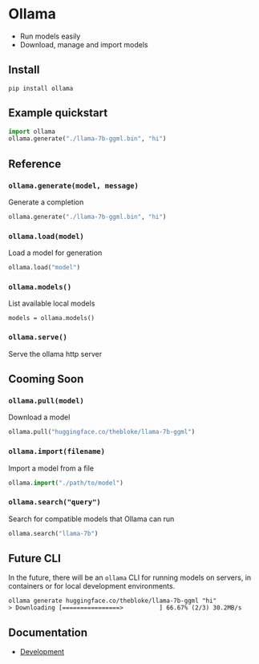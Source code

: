 # Ollama

- Run models easily
- Download, manage and import models

## Install

```
pip install ollama
```

## Example quickstart

```python
import ollama
ollama.generate("./llama-7b-ggml.bin", "hi")
```

## Reference

### `ollama.generate(model, message)`

Generate a completion

```python
ollama.generate("./llama-7b-ggml.bin", "hi")
```

### `ollama.load(model)`

Load a model for generation

```python
ollama.load("model")
```

### `ollama.models()`

List available local models

```
models = ollama.models()
```

### `ollama.serve()`

Serve the ollama http server

## Cooming Soon

### `ollama.pull(model)`

Download a model

```python
ollama.pull("huggingface.co/thebloke/llama-7b-ggml")
```

### `ollama.import(filename)`

Import a model from a file

```python
ollama.import("./path/to/model")
```

### `ollama.search("query")`

Search for compatible models that Ollama can run

```python
ollama.search("llama-7b")
```

## Future CLI

In the future, there will be an `ollama` CLI for running models on servers, in containers or for local development environments.

```
ollama generate huggingface.co/thebloke/llama-7b-ggml "hi"
> Downloading [================>          ] 66.67% (2/3) 30.2MB/s
```

## Documentation

- [Development](docs/development.md)
